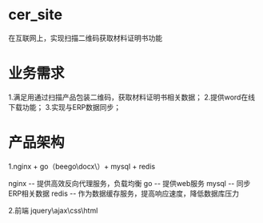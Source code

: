 # cer_site

在互联网上，实现扫描二维码获取材料证明书功能

# 业务需求

1.满足用通过扫描产品包装二维码，获取材料证明书相关数据；
2.提供word在线下载功能；
3.实现与ERP数据同步；

# 产品架构
1.nginx + go（beego\docx\）+ mysql + redis
  
  nginx -- 提供高效反向代理服务，负载均衡
  go    -- 提供web服务
  mysql -- 同步ERP相关数据
  redis -- 作为数据缓存服务，提高响应速度，降低数据库压力

2.前端 jquery\ajax\css\html

